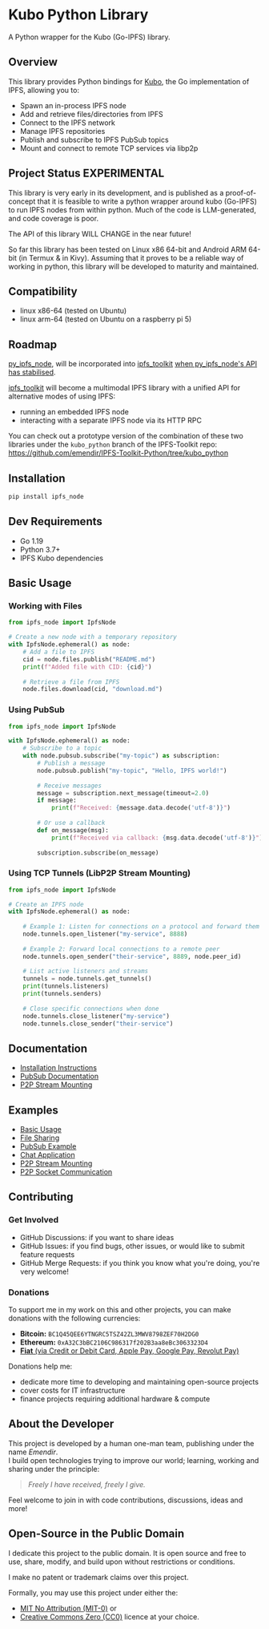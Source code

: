 # Kubo Python Library

A Python wrapper for the Kubo (Go-IPFS) library.

## Overview

This library provides Python bindings for [Kubo](https://github.com/ipfs/kubo), the Go implementation of IPFS, allowing you to:

- Spawn an in-process IPFS node
- Add and retrieve files/directories from IPFS
- Connect to the IPFS network
- Manage IPFS repositories
- Publish and subscribe to IPFS PubSub topics
- Mount and connect to remote TCP services via libp2p

## Project Status **EXPERIMENTAL**

This library is very early in its development, and is published as a proof-of-concept that it is feasible to write a python wrapper around kubo (Go-IPFS) to run IPFS nodes from within python.
Much of the code is LLM-generated, and code coverage is poor.

The API of this library WILL CHANGE in the near future!

So far this library has been tested on Linux x86 64-bit and Android ARM 64-bit (in Termux & in Kivy).
Assuming that it proves to be a reliable way of working in python, this library will be developed to maturity and maintained.

## Compatibility

- linux x86-64 (tested on Ubuntu)
- linux arm-64 (tested on Ubuntu on a raspberry pi 5)

## Roadmap

[py_ipfs_node](https://github.com/emendir/py_ipfs_node), will be incorporated into [ipfs_toolkit](https://github.com/emendir/IPFS-Toolkit-Python) [when py_ipfs_node's API has stabilised](https://github.com/emendir/py_ipfs_node/issues/1).

[ipfs_toolkit](https://github.com/emendir/IPFS-Toolkit-Python) will become a multimodal IPFS library with a unified API for alternative modes of using IPFS:
- running an embedded IPFS node
- interacting with a separate IPFS node via its HTTP RPC

You can check out a prototype version of the combination of these two libraries under the `kubo_python` branch of the IPFS-Toolkit repo:
https://github.com/emendir/IPFS-Toolkit-Python/tree/kubo_python

## Installation

```bash
pip install ipfs_node
```

## Dev Requirements

- Go 1.19
- Python 3.7+
- IPFS Kubo dependencies

## Basic Usage

### Working with Files

```python
from ipfs_node import IpfsNode

# Create a new node with a temporary repository
with IpfsNode.ephemeral() as node:
    # Add a file to IPFS
    cid = node.files.publish("README.md")
    print(f"Added file with CID: {cid}")
    
    # Retrieve a file from IPFS
    node.files.download(cid, "download.md")
```

### Using PubSub

```python
from ipfs_node import IpfsNode

with IpfsNode.ephemeral() as node:
    # Subscribe to a topic
    with node.pubsub.subscribe("my-topic") as subscription:
        # Publish a message
        node.pubsub.publish("my-topic", "Hello, IPFS world!")
        
        # Receive messages
        message = subscription.next_message(timeout=2.0)
        if message:
            print(f"Received: {message.data.decode('utf-8')}")
        
        # Or use a callback
        def on_message(msg):
            print(f"Received via callback: {msg.data.decode('utf-8')}")
        
        subscription.subscribe(on_message)
```

### Using TCP Tunnels (LibP2P Stream Mounting)

```python
from ipfs_node import IpfsNode

# Create an IPFS node
with IpfsNode.ephemeral() as node:
    
    # Example 1: Listen for connections on a protocol and forward them to a local service
    node.tunnels.open_listener("my-service", 8888)
    
    # Example 2: Forward local connections to a remote peer
    node.tunnels.open_sender("their-service", 8889, node.peer_id)
    
    # List active listeners and streams
    tunnels = node.tunnels.get_tunnels()
    print(tunnels.listeners)
    print(tunnels.senders)
    
    # Close specific connections when done
    node.tunnels.close_listener("my-service")
    node.tunnels.close_sender("their-service")
```

## Documentation

- [Installation Instructions](INSTALL.md)
- [PubSub Documentation](docs/pubsub.md)
- [P2P Stream Mounting](docs/p2p.md)

## Examples

- [Basic Usage](examples/basic_usage.py)
- [File Sharing](examples/file_sharing.py)
- [PubSub Example](examples/pubsub_example.py)
- [Chat Application](examples/chat_app.py)
- [P2P Stream Mounting](examples/p2p_example.py)
- [P2P Socket Communication](examples/p2p_socket_example.py)

## Contributing

### Get Involved

- GitHub Discussions: if you want to share ideas
- GitHub Issues: if you find bugs, other issues, or would like to submit feature requests
- GitHub Merge Requests: if you think you know what you're doing, you're very welcome!

### Donations

To support me in my work on this and other projects, you can make donations with the following currencies:

- **Bitcoin:** `BC1Q45QEE6YTNGRC5TSZ42ZL3MWV8798ZEF70H2DG0`
- **Ethereum:** `0xA32C3bBC2106C986317f202B3aa8eBc3063323D4`
- [**Fiat** (via Credit or Debit Card, Apple Pay, Google Pay, Revolut Pay)](https://checkout.revolut.com/pay/4e4d24de-26cf-4e7d-9e84-ede89ec67f32)

Donations help me:
- dedicate more time to developing and maintaining open-source projects
- cover costs for IT infrastructure
- finance projects requiring additional hardware & compute

## About the Developer

This project is developed by a human one-man team, publishing under the name _Emendir_.  
I build open technologies trying to improve our world;
learning, working and sharing under the principle:

> _Freely I have received, freely I give._

Feel welcome to join in with code contributions, discussions, ideas and more!

## Open-Source in the Public Domain

I dedicate this project to the public domain.
It is open source and free to use, share, modify, and build upon without restrictions or conditions.

I make no patent or trademark claims over this project.  

Formally, you may use this project under either the: 
- [MIT No Attribution (MIT-0)](https://choosealicense.com/licenses/mit-0/) or
- [Creative Commons Zero (CC0)](https://choosealicense.com/licenses/cc0-1.0/)
licence at your choice.  


